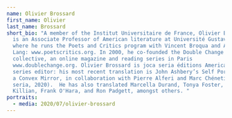 ```yaml
---
name: Olivier Brossard
first_name: Olivier
last_name: Brossard
short_bio: "A member of the Institut Universitaire de France, Olivier Brossard
  is an Associate Professor of American literature at Université Gustave Eiffel
  where he runs the Poets and Critics program with Vincent Broqua and Abigail
  Lang: www.poetscritics.org. In 2000, he co-founded the Double Change
  collective, an online magazine and reading series in Paris
  www.doublechange.org. Olivier Brossard is joca seria éditions American poetry
  series editor: his most recent translation is John Ashbery’s Self Portrait in
  a Convex Mirror, in collaboration with Pierre Alferi and Marc Chénetier (joca
  seria, 2020).  He has also translated Marcella Durand, Tonya Foster, Kevin
  Killian, Frank O'Hara, and Ron Padgett, amongst others. "
portraits:
  - media: 2020/07/olivier-brossard
---
```

